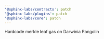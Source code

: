 ```yaml
---
'@sphinx-labs/contracts': patch
'@sphinx-labs/plugins': patch
'@sphinx-labs/core': patch
---
```


Hardcode merkle leaf gas on Darwinia Pangolin
